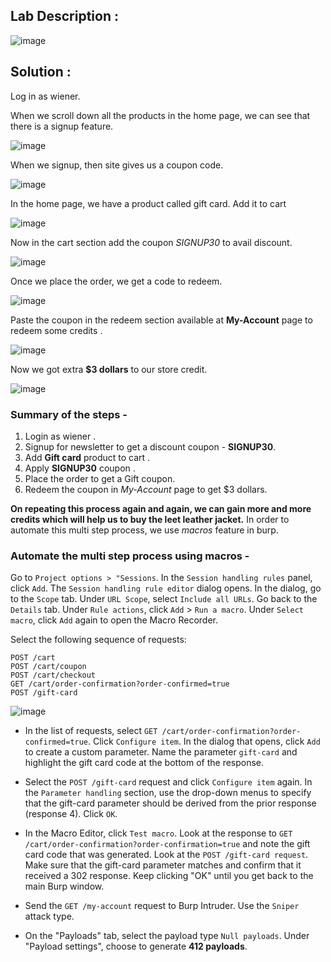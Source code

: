 ## Lab Description :

![image](https://github.com/sh3bu/Portswigger_labs/assets/67383098/bc0be0ef-8729-4e9f-b6a4-49fdc5aa63a9)

## Solution :

Log in as wiener.

When we scroll down all the products in the home page, we can see that there is a signup feature. 

![image](https://github.com/sh3bu/Portswigger_labs/assets/67383098/662897c8-2ee1-4607-8657-685192068c44)

When we signup, then site gives us a coupon code.

![image](https://github.com/sh3bu/Portswigger_labs/assets/67383098/4bfdfcfe-b328-48a4-83a7-bedff38486ee)

In the home page, we have a product called gift card. Add it to cart

![image](https://github.com/sh3bu/Portswigger_labs/assets/67383098/39bc42fb-ec1c-4684-b7ef-1419eb728be3)

Now in the cart section add the coupon *SIGNUP30* to avail discount.

![image](https://github.com/sh3bu/Portswigger_labs/assets/67383098/919efd5e-c9a3-47e7-acce-60252d411e48)

Once we place the order, we get a code to redeem.

![image](https://github.com/sh3bu/Portswigger_labs/assets/67383098/22aeb161-ca11-4fde-9bbf-34da2524d8c7)

Paste the coupon in the redeem section available at **My-Account** page to redeem some credits .

![image](https://github.com/sh3bu/Portswigger_labs/assets/67383098/975a5137-95e7-4106-99c9-0957e0bd6cc5)

Now we got extra **$3 dollars** to our store credit.

![image](https://github.com/sh3bu/Portswigger_labs/assets/67383098/e0f6950c-258a-4b3e-9c5a-e908d7fe905a)

### Summary of the steps -

1. Login as wiener .
2. Signup for newsletter to get a discount coupon - **SIGNUP30**.
3. Add **Gift card** product to cart .
4. Apply **SIGNUP30** coupon .
5. Place the order to get a Gift coupon.
6. Redeem the coupon in *My-Account* page to get $3 dollars.

**On repeating this process again and again, we can gain more and more credits which will help us to buy the leet leather jacket.** In order to automate this multi step process, we use *macros* feature in burp.

### Automate the multi step process using macros -

Go to `Project options > "Sessions`. In the `Session handling rules` panel, click `Add`. The `Session handling rule editor` dialog opens.
In the dialog, go to the `Scope` tab. Under `URL Scope`, select `Include all URLs`.
Go back to the `Details` tab. Under `Rule actions`, click `Add` > `Run a macro`. Under `Select macro`, click `Add` again to open the Macro Recorder.

Select the following sequence of requests: 

```
POST /cart
POST /cart/coupon
POST /cart/checkout
GET /cart/order-confirmation?order-confirmed=true
POST /gift-card
```

![image](https://github.com/sh3bu/Portswigger_labs/assets/67383098/d68f037e-b4e7-499f-a28b-ba715606f27f)

- In the list of requests, select `GET /cart/order-confirmation?order-confirmed=true`. Click `Configure item`. In the dialog that opens, click `Add` to create a custom parameter. Name the parameter `gift-card` and highlight the gift card code at the bottom of the response.

- Select the `POST /gift-card` request and click `Configure item` again. In the `Parameter handling` section, use the drop-down menus to specify that the gift-card parameter should be derived from the prior response (response 4). Click `OK`.

- In the Macro Editor, click `Test macro`. Look at the response to `GET /cart/order-confirmation?order-confirmation=true` and note the gift card code that was generated. Look at the `POST /gift-card request`. Make sure that the gift-card parameter matches and confirm that it received a 302 response. Keep clicking "OK" until you get back to the main Burp window.

- Send the `GET /my-account` request to Burp Intruder. Use the `Sniper` attack type.

- On the "Payloads" tab, select the payload type `Null payloads`. Under "Payload settings", choose to generate **412 payloads**. 
